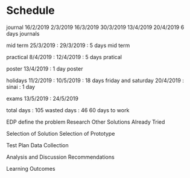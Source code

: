 # Schedule

journal
  16/2/2019
  2/3/2019
  16/3/2019
  30/3/2019
  13/4/2019
  20/4/2019
  6 days journals

mid term
  25/3/2019 : 29/3/2019 : 5 days mid term

practical
  8/4/2019 : 12/4/2019 : 5 days pratical

poster
  13/4/2019 : 1 day poster

holidays
  11/2/2019 : 10/5/2019 : 18 days friday and saturday
  20/4/2019 : sinai : 1 day

exams
  13/5/2019 : 24/5/2019


total days : 105
wasted days : 46
60 days to work

EDP
  define the problem
  Research
  Other Solutions Already Tried

  Selection of Solution
  Selection of Prototype

  Test Plan
  Data Collection

  Analysis and Discussion
  Recommendations
  
  Learning Outcomes
